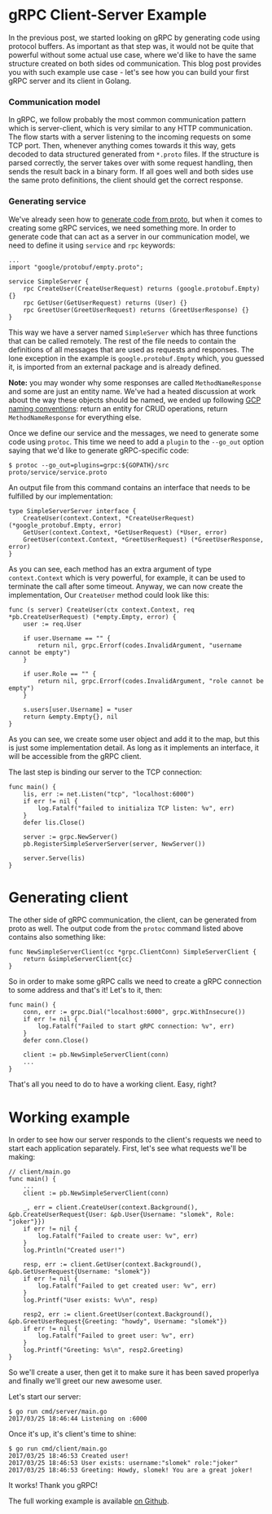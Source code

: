 # gRPC Client-Server Example

In the previous post, we started looking on gRPC by generating code using protocol buffers. As important as that step was, it would not be quite that powerful without some actual use case, where we'd like to have the same structure created on both sides od communication. This blog post provides you with such example use case - let's see how you can build your first gRPC server and its client in Golang.

### Communication model

In gRPC, we follow probably the most common communication pattern which is server-client, which is very similar to any HTTP communication. The flow starts with a server listening to the incoming requests on some TCP port. Then, whenever anything comes towards it this way, gets decoded to data structured generated from `*.proto` files. If the structure is parsed correctly, the server takes over with some request handling, then sends the result back in a binary form. If all goes well and both sides use the same proto definitions, the client should get the correct response.

### Generating service

We've already seen how to [generate code from proto](http://mycodesmells.com/post/intro-to-grpc---protocol-buffers), but when it comes to creating some gRPC services, we need something more. In order to generate code that can act as a server in our communication model, we need to define it using `service` and `rpc` keywords:

    ...
    import "google/protobuf/empty.proto";

    service SimpleServer {
        rpc CreateUser(CreateUserRequest) returns (google.protobuf.Empty) {}
        rpc GetUser(GetUserRequest) returns (User) {}
        rpc GreetUser(GreetUserRequest) returns (GreetUserResponse) {}
    }
    
This way we have a server named `SimpleServer` which has three functions that can be called remotely. The rest of the file needs to contain the definitions of all messages that are used as requests and responses. The lone exception in the example is `google.protobuf.Empty` which, you guessed it, is imported from an external package and is already defined.

**Note:** you may wonder why some responses are called `MethodNameResponse` and some are just an entity name. We've had a heated discussion at work about the way these objects should be named, we ended up following [GCP naming conventions](https://cloud.google.com/apis/design/naming_convention): return an entity for CRUD operations, return `MethodNameResponse` for everything else.

Once we define our service and the messages, we need to generate some code using `protoc`. This time we need to add a `plugin` to the `--go_out` option saying that we'd like to generate gRPC-specific code:

    $ protoc --go_out=plugins=grpc:${GOPATH}/src proto/service/service.proto

An output file from this command contains an interface that needs to be fulfilled by our implementation:

    type SimpleServerServer interface {
        CreateUser(context.Context, *CreateUserRequest) (*google_protobuf.Empty, error)
        GetUser(context.Context, *GetUserRequest) (*User, error)
        GreetUser(context.Context, *GreetUserRequest) (*GreetUserResponse, error)
    }
    
As you can see, each method has an extra argument of type `context.Context` which is very powerful, for example, it can be used to terminate the call after some timeout. Anyway, we can now create the implementation, Our `CreateUser` method could look like this:

    func (s server) CreateUser(ctx context.Context, req *pb.CreateUserRequest) (*empty.Empty, error) {
        user := req.User
    
        if user.Username == "" {
            return nil, grpc.Errorf(codes.InvalidArgument, "username cannot be empty")
        }
    
        if user.Role == "" {
            return nil, grpc.Errorf(codes.InvalidArgument, "role cannot be empty")
        }
    
        s.users[user.Username] = *user
        return &empty.Empty{}, nil
    }

As you can see, we create some user object and add it to the map, but this is just some implementation detail. As long as it implements an interface, it will be accessible from the gRPC client.

The last step is binding our server to the TCP connection:

    func main() {
        lis, err := net.Listen("tcp", "localhost:6000")
        if err != nil {
            log.Fatalf("failed to initializa TCP listen: %v", err)
        }
        defer lis.Close()
    
        server := grpc.NewServer()
        pb.RegisterSimpleServerServer(server, NewServer())
    
        server.Serve(lis)
    }

# Generating client

The other side of gRPC communication, the client, can be generated from proto as well. The output code from the `protoc` command listed above contains also something like:

    func NewSimpleServerClient(cc *grpc.ClientConn) SimpleServerClient {
        return &simpleServerClient{cc}
    }
    
So in order to make some gRPC calls we need to create a gRPC connection to some address and that's it! Let's to it, then:

    func main() {
        conn, err := grpc.Dial("localhost:6000", grpc.WithInsecure())
        if err != nil {
            log.Fatalf("Failed to start gRPC connection: %v", err)
        }
        defer conn.Close()
    
        client := pb.NewSimpleServerClient(conn)
        ...
    }
    
That's all you need to do to have a working client. Easy, right?

# Working example

In order to see how our server responds to the client's requests we need to start each application separately. First, let's see what requests we'll be making:


    // client/main.go
    func main() {
        ...
        client := pb.NewSimpleServerClient(conn)
    
        _, err = client.CreateUser(context.Background(), &pb.CreateUserRequest{User: &pb.User{Username: "slomek", Role: "joker"}})
        if err != nil {
            log.Fatalf("Failed to create user: %v", err)
        }
        log.Println("Created user!")
    
        resp, err := client.GetUser(context.Background(), &pb.GetUserRequest{Username: "slomek"})
        if err != nil {
            log.Fatalf("Failed to get created user: %v", err)
        }
        log.Printf("User exists: %v\n", resp)
    
        resp2, err := client.GreetUser(context.Background(), &pb.GreetUserRequest{Greeting: "howdy", Username: "slomek"})
        if err != nil {
            log.Fatalf("Failed to greet user: %v", err)
        }
        log.Printf("Greeting: %s\n", resp2.Greeting)
    }
    
So we'll create a user, then get it to make sure it has been saved properlya and finally we'll greet our new awesome user.

Let's start our server:

    $ go run cmd/server/main.go 
    2017/03/25 18:46:44 Listening on :6000

Once it's up, it's client's time to shine:

    $ go run cmd/client/main.go 
    2017/03/25 18:46:53 Created user!
    2017/03/25 18:46:53 User exists: username:"slomek" role:"joker" 
    2017/03/25 18:46:53 Greeting: Howdy, slomek! You are a great joker!

It works! Thank you gRPC!

The full working example is available [on Github](https://github.com/mycodesmells/golang-examples/tree/master/grpc).

